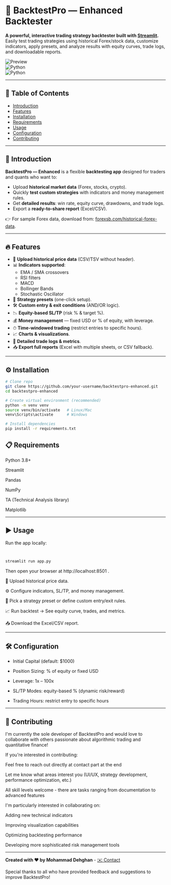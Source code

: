 # 🚀 BacktestPro — Enhanced Backtester  

**A powerful, interactive trading strategy backtester built with [Streamlit](https://streamlit.io/).**  
Easily test trading strategies using historical Forex/stock data, customize indicators, apply presets, and analyze results with equity curves, trade logs, and downloadable reports.  

![Preview](https://img.shields.io/badge/Streamlit-App-blue?logo=streamlit)  
![Python](https://img.shields.io/badge/Python-3.8+-green?logo=python)  
![Python](https://img.shields.io/badge/TA--Lib-0.4.0+-yellowgreen.svg)  

---

## 📑 Table of Contents
- [Introduction](#-introduction)  
- [Features](#-features)  
- [Installation](#-installation)  
- [Requirements](#-Requirements)
- [Usage](#-usage)  
- [Configuration](#-configuration)    
- [Contributing](#-Contributing)  


---

## 🌟 Introduction  

**BacktestPro — Enhanced** is a flexible **backtesting app** designed for traders and quants who want to:  

- Upload **historical market data** (Forex, stocks, crypto).  
- Quickly **test custom strategies** with indicators and money management rules.  
- Get **detailed results**: win rate, equity curve, drawdowns, and trade logs.  
- Export a **ready-to-share report** (Excel/CSV).  

👉 For sample Forex data, download from: [forexsb.com/historical-forex-data](https://forexsb.com/historical-forex-data).  

---

## 🔥 Features  

- 📁 **Upload historical price data** (CSV/TSV without header).  
- 📊 **Indicators supported**:  
  - EMA / SMA crossovers  
  - RSI filters  
  - MACD  
  - Bollinger Bands  
  - Stochastic Oscillator  
- 🎯 **Strategy presets** (one-click setup).  
- 🛠 **Custom entry & exit conditions** (AND/OR logic).  
- 📉 **Equity-based SL/TP** (risk % & target %).  
- 💰 **Money management** — fixed USD or % of equity, with leverage.  
- ⏱ **Time-windowed trading** (restrict entries to specific hours).  
- 📈 **Charts & visualizations**.  
- 📝 **Detailed trade logs & metrics**.  
- 📥 **Export full reports** (Excel with multiple sheets, or CSV fallback).  

---

## ⚙️ Installation  

```bash
# Clone repo
git clone https://github.com/your-username/backtestpro-enhanced.git
cd backtestpro-enhanced

# Create virtual environment (recommended)
python -m venv venv
source venv/bin/activate   # Linux/Mac
venv\Scripts\activate      # Windows

# Install dependencies
pip install -r requirements.txt
```

## 📋 Requirements


Python 3.8+

Streamlit

Pandas

NumPy

TA (Technical Analysis library)

Matplotlib

---

## ▶️ Usage

Run the app locally:
```bash


streamlit run app.py

```
Then open your browser at http://localhost:8501
.

📁 Upload historical price data.

⚙️ Configure indicators, SL/TP, and money management.

🎯 Pick a strategy preset or define custom entry/exit rules.

📈 Run backtest → See equity curve, trades, and metrics.

📥 Download the Excel/CSV report.

---

## 🛠 Configuration

- Initial Capital (default: $1000)

- Position Sizing: % of equity or fixed USD

- Leverage: 1x – 100x

- SL/TP Modes: equity-based % (dynamic risk/reward)

- Trading Hours: restrict entry to specific hours
---

## 🤝 Contributing

I'm currently the sole developer of BacktestPro and would love to collaborate with others passionate about algorithmic trading and quantitative finance!

If you're interested in contributing:

Feel free to reach out directly at contact part at the end

Let me know what areas interest you (UI/UX, strategy development, performance optimization, etc.)

All skill levels welcome - there are tasks ranging from documentation to advanced features

I'm particularly interested in collaborating on:

Adding new technical indicators

Improving visualization capabilities

Optimizing backtesting performance

Developing more sophisticated risk management tools

---

**Created with ❤️ by Mohammad Dehghan** - [✉️ Contact](mailto:mohammad.dehghan8484@gmail.com)

Special thanks to all who have provided feedback and suggestions to improve BacktestPro!
